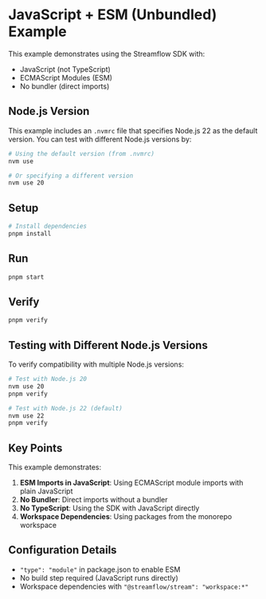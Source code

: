 # JavaScript + ESM (Unbundled) Example

This example demonstrates using the Streamflow SDK with:
- JavaScript (not TypeScript)
- ECMAScript Modules (ESM)
- No bundler (direct imports)

## Node.js Version

This example includes an `.nvmrc` file that specifies Node.js 22 as the default version. You can test with different Node.js versions by:

```bash
# Using the default version (from .nvmrc)
nvm use

# Or specifying a different version
nvm use 20
```

## Setup

```bash
# Install dependencies
pnpm install
```

## Run

```bash
pnpm start
```

## Verify

```bash
pnpm verify
```

## Testing with Different Node.js Versions

To verify compatibility with multiple Node.js versions:

```bash
# Test with Node.js 20
nvm use 20
pnpm verify

# Test with Node.js 22 (default)
nvm use 22
pnpm verify
```

## Key Points

This example demonstrates:

1. **ESM Imports in JavaScript**: Using ECMAScript module imports with plain JavaScript
2. **No Bundler**: Direct imports without a bundler
3. **No TypeScript**: Using the SDK with JavaScript directly
4. **Workspace Dependencies**: Using packages from the monorepo workspace

## Configuration Details

- `"type": "module"` in package.json to enable ESM
- No build step required (JavaScript runs directly)
- Workspace dependencies with `"@streamflow/stream": "workspace:*"` 